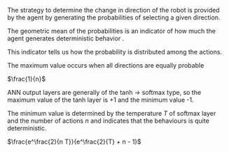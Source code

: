 The strategy to determine the change in direction of the robot is provided by the agent by generating the probabilities of selecting a given direction.

The geometric mean of the probabilities is an indicator of how much the agent generates deterministic behavior .

This indicator tells us how the probability is distributed among the actions.

The maximum value occurs when all directions are equally probable

$\frac{1}{n}$

ANN output layers are generally of the tanh -> softmax type, so the maximum value of the tanh layer is +1 and the minimum value -1.

The minimum value is determined by the temperature $T$ of softmax layer and the number of actions $n$ and indicates that the behaviours is quite deterministic.

$\frac{e^\frac{2}{n  T}}{e^\frac{2}{T} + n - 1}$

